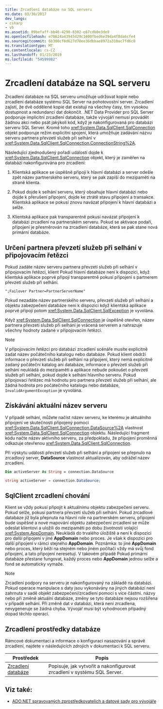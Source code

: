 ```yaml
---
title: Zrcadlení databáze na SQL serveru
ms.date: 03/30/2017
dev_langs:
- csharp
- vb
ms.assetid: 89befaff-bb46-4290-8382-e67cdb0e3de9
ms.openlocfilehash: e70624a43945d29c1690fbed6e39da4f8da6cfe4
ms.sourcegitcommit: 6b308cf6d627d78ee36dbbae8972a310ac7fd6c8
ms.translationtype: MT
ms.contentlocale: cs-CZ
ms.lasthandoff: 01/23/2019
ms.locfileid: "54599982"
---
```

# <a name="database-mirroring-in-sql-server"></a>Zrcadlení databáze na SQL serveru
Zrcadlení databáze na SQL serveru umožňuje udržovat kopie nebo zrcadlení databáze systému SQL Server na pohotovostní server. Zrcadlení zajistí, že dvě oddělené kopie dat existují na všechny časy, tím vysokou dostupnost a redundanci dat dokončit. .NET Data Provider pro SQL Server podporuje implicitní zrcadlení databáze, takže vývojáři nemusí provádět žádnou akci nebo psát jakýkoli kód, když je nakonfigurovaná pro databázi serveru SQL Server. Kromě toho <xref:System.Data.SqlClient.SqlConnection> objekt podporuje režim explicitní spojení, která umožňuje zadávání názvu serveru partnera převzetí služeb při selhání v <xref:System.Data.SqlClient.SqlConnection.ConnectionString%2A>.  
  
 Následující zjednodušený pořadí událostí dojde k <xref:System.Data.SqlClient.SqlConnection> objekt, který je zaměřen na databázi nakonfigurována pro zrcadlení:  
  
1.  Klientská aplikace se úspěšně připojí k hlavní databázi a server odešle zpět název partnerského serveru, který se pak zapíší do mezipaměti na straně klienta.  
  
2.  Pokud dojde k selhání serveru, který obsahuje hlavní databázi nebo dojde k přerušení připojení, dojde ke ztrátě stavu připojení a transakce. Klientská aplikace se pokusí znovu navázat připojení k hlavní databázi a selže.  
  
3.  Klientská aplikace pak transparentně pokusí navázat připojení k databázi zrcadlení na partnerském serveru. Pokud se aktivace podaří, připojení je přesměrován na zrcadlení databáze, která se pak stane nová primární databáze.  
  
## <a name="specifying-the-failover-partner-in-the-connection-string"></a>Určení partnera převzetí služeb při selhání v připojovacím řetězci  
 Pokud zadáte název serveru partnera převzetí služeb při selhání v připojovacím řetězci, klient Pokud hlavní databáze není k dispozici, když klientská aplikace poprvé připojí transparentně pokusí připojení s partnerem převzetí služeb při selhání.  
  
```  
";Failover Partner=PartnerServerName"  
```  
  
 Pokud nezadáte název partnerského serveru, převzetí služeb při selhání a objektu zabezpečení databáze není k dispozici když klientská aplikace poprvé připojí potom <xref:System.Data.SqlClient.SqlException> je vyvolána.  
  
 Když <xref:System.Data.SqlClient.SqlConnection> je úspěšně otevřen, název partnera převzetí služeb při selhání je vrácená serverem a nahrazuje všechny hodnoty zadané v připojovacím řetězci.  
  
> [!NOTE]
>  V připojovacím řetězci pro databázi zrcadlení scénáře musíte explicitně zadat název počátečního katalogu nebo databáze. Pokud klient obdrží informace o převzetí služeb při selhání na připojení, který nemá explicitně zadaný počáteční katalog ani databáze, informace o převzetí služeb při selhání neukládá do mezipaměti a aplikace nebude pokoušet o převzetí služeb při selhání, pokud dojde k selhání hlavního serveru. Pokud připojovací řetězec má hodnotu pro partnera převzetí služeb při selhání, ale žádná hodnota pro počátečního katalogu nebo databáze, `InvalidArgumentException` je vyvolána.  
  
## <a name="retrieving-the-current-server-name"></a>Získávání aktuální název serveru  
 V případě selhání, můžete načíst název serveru, ke kterému je aktuálního připojení ve skutečnosti připojený pomocí <xref:System.Data.SqlClient.SqlConnection.DataSource%2A> vlastnost <xref:System.Data.SqlClient.SqlConnection> objektu. Následující fragment kódu načte název aktivního serveru, za předpokladu, že připojení proměnná odkazuje otevřenou <xref:System.Data.SqlClient.SqlConnection>.  
  
 Při výskytu události převzetí služeb při selhání a připojení se přepnulo na zrcadlový server, **DataSource** vlastnost aktualizován, aby odrážel název zrcadlení.  
  
```vb  
Dim activeServer As String = connection.DataSource  
```  
  
```csharp  
string activeServer = connection.DataSource;  
```  
  
## <a name="sqlclient-mirroring-behavior"></a>SqlClient zrcadlení chování  
 Klient se vždy pokusí připojit k aktuálnímu objektu zabezpečení serveru. Pokud selže, pokusí partnera převzetí služeb při selhání. Pokud zrcadlové databáze již byla přepnuta na hlavní role na partnerském serveru, připojení bude úspěšné a nové mapování objektu zabezpečení zrcadlení se může odeslat klientovi a uložili do mezipaměti po dobu životnosti volající <xref:System.AppDomain>. Neukládá do trvalého úložiště a není k dispozici pro další připojení v jiné **AppDomain** nebo proces. Je však k dispozici pro další připojení v rámci stejného **AppDomain**. Poznámka: to jiné **AppDomain** nebo proces, který běží na stejném nebo jiném počítači vždy má svůj fond připojení, a tato připojení neresetují. V takovém případě Pokud primární databáze přestane fungovat, každý proces nebo **AppDomain** jednou selže a fond se automaticky vymaže.  
  
> [!NOTE]
>  Zrcadlení podpory na serveru je nakonfigurovaný na základě na databázi. Pokud operace manipulace s daty jsou vykonávány na jiných databází není zahrnuta v sadě objekt zabezpečení/zrcadlení pomocí s více částmi. názvy nebo při změně aktuální databáze, změny se tyto databáze nejsou rozšířena v případě selhání. Při změně dat v databázi, která není zrcadlena, nevygeneruje se žádná chyba. Vývojář musí být vyhodnocen případný dopad těchto operací.  
  
## <a name="database-mirroring-resources"></a>Zrcadlení prostředky databáze  
 Rámcové dokumentaci a informace o konfiguraci nasazování a správě zrcadlení, najdete v následujících zdrojích v dokumentaci k SQL serveru.  
  
|Prostředek|Popis|  
|--------------|-----------------|  
|[Zrcadlení databáze](/sql/database-engine/database-mirroring/database-mirroring-sql-server)|Popisuje, jak vytvořit a nakonfigurovat zrcadlení v systému SQL Server.|  
  
## <a name="see-also"></a>Viz také:
- [ADO.NET spravovaných zprostředkovatelích a datové sady pro vývojáře](https://go.microsoft.com/fwlink/?LinkId=217917)
